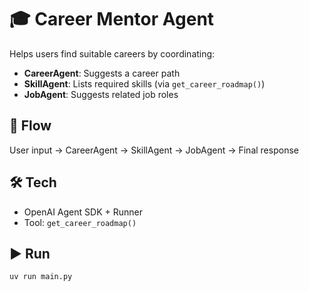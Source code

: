 # 🎓 Career Mentor Agent

Helps users find suitable careers by coordinating:

- **CareerAgent**: Suggests a career path
- **SkillAgent**: Lists required skills (via `get_career_roadmap()`)
- **JobAgent**: Suggests related job roles

## 🔁 Flow
User input → CareerAgent → SkillAgent → JobAgent → Final response

## 🛠️ Tech
- OpenAI Agent SDK + Runner
- Tool: `get_career_roadmap()`

## ▶️ Run
```bash
uv run main.py
